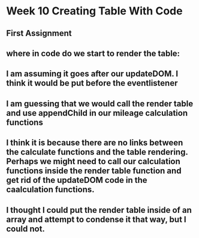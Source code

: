 # Week 10 Creating Table With Code
## First Assignment

## where in code do we start to render the table:
## I am assuming it goes after our updateDOM. I think it would be put before the eventlistener

## I am guessing that we would call the render table and use appendChild in our mileage calculation functions

## I think it is because there are no links between the calculate functions and the table rendering. Perhaps we might need to call our calculation functions inside the render table function and get rid of the updateDOM code in the caalculation functions.

## I thought I could put the render table inside of an array and attempt to condense it that way, but I could not.

